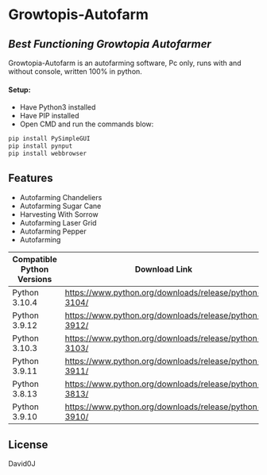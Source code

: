 # Growtopis-Autofarm
## _Best Functioning Growtopia Autofarmer_

Growtopia-Autofarm is an autofarming software, Pc only, runs with and without console,
written 100% in python.

#### Setup:

- Have Python3 installed
- Have PIP installed
- Open CMD and run the commands blow:
```sh
pip install PySimpleGUI
pip install pynput
pip install webbrowser
```
## Features

- Autofarming Chandeliers
- Autofarming Sugar Cane
- Harvesting With Sorrow
- Autofarming Laser Grid
- Autofarming Pepper
- Autofarming 


| Compatible Python Versions | Download Link |
| ------ | ------ |
| Python 3.10.4 | https://www.python.org/downloads/release/python-3104/ |
| Python 3.9.12 | https://www.python.org/downloads/release/python-3912/ |
| Python 3.10.3 | https://www.python.org/downloads/release/python-3103/ |
| Python 3.9.11 | https://www.python.org/downloads/release/python-3911/ |
| Python 3.8.13 | https://www.python.org/downloads/release/python-3813/ |
| Python 3.9.10 | https://www.python.org/downloads/release/python-3910/ |


## License

David0J

[//]: # (This Software is owned by David0J)
